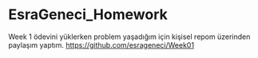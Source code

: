 # EsraGeneci_Homework

Week 1 ödevini yüklerken problem yaşadığım için kişisel repom üzerinden paylaşım yaptım.
https://github.com/esrageneci/Week01
